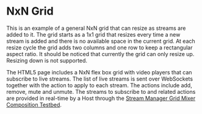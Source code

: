 # NxN Grid

This is an example of a general NxN grid that can resize as streams are added to it. The grid starts as a 1x1 grid that resizes every time a new stream is added and there is no available space in the current grid. At each resize cycle the grid adds two columns and one row to keep a rectangular aspect ratio. It should be noticed that currently the grid can only resize up. Resizing down is not supported. 

The HTML5 page includes a NxN flex box grid with video players that can subscribe to live streams. The list of live streams is sent over WebSockets together with the action to apply to each stream. The actions include add, remove, mute and unmute. The streams to subscribe to and related actions are provided in real-time by a Host through the [Stream Manager Grid Mixer Composition Testbed](../../sm-cef-mixer/gridMixerCompositionStreamManagerProxy/).